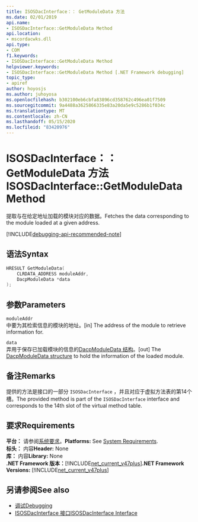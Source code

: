 ```yaml
---
title: ISOSDacInterface：： GetModuleData 方法
ms.date: 02/01/2019
api.name:
- ISOSDacInterface::GetModuleData Method
api.location:
- mscordacwks.dll
api.type:
- COM
f1.keywords:
- ISOSDacInterface::GetModuleData Method
helpviewer.keywords:
- ISOSDacInterface::GetModuleData Method [.NET Framework debugging]
topic_type:
- apiref
author: hoyosjs
ms.author: juhoyosa
ms.openlocfilehash: b302100eb6cbfa83896cd358762c496ea01f7509
ms.sourcegitcommit: 9a4488a3625866335e83a20da5e9c5286b1f034c
ms.translationtype: MT
ms.contentlocale: zh-CN
ms.lasthandoff: 05/15/2020
ms.locfileid: "83420976"
---
```

# <a name="isosdacinterfacegetmoduledata-method"></a><span data-ttu-id="b58e1-102">ISOSDacInterface：： GetModuleData 方法</span><span class="sxs-lookup"><span data-stu-id="b58e1-102">ISOSDacInterface::GetModuleData Method</span></span>

<span data-ttu-id="b58e1-103">提取与在给定地址加载的模块对应的数据。</span><span class="sxs-lookup"><span data-stu-id="b58e1-103">Fetches the data corresponding to the module loaded at a given address.</span></span>

[!INCLUDE[debugging-api-recommended-note](../../../../includes/debugging-api-recommended-note.md)]

## <a name="syntax"></a><span data-ttu-id="b58e1-104">语法</span><span class="sxs-lookup"><span data-stu-id="b58e1-104">Syntax</span></span>

```cpp
HRESULT GetModuleData(
    CLRDATA_ADDRESS moduleAddr,
    DacpModuleData *data
);
```

## <a name="parameters"></a><span data-ttu-id="b58e1-105">参数</span><span class="sxs-lookup"><span data-stu-id="b58e1-105">Parameters</span></span>

`moduleAddr`\
<span data-ttu-id="b58e1-106">中要为其检索信息的模块的地址。</span><span class="sxs-lookup"><span data-stu-id="b58e1-106">[in] The address of the module to retrieve information for.</span></span>

`data`\
<span data-ttu-id="b58e1-107">弄用于保存已加载模块的信息的[DacpModuleData 结构](dacpmoduledata-structure.md)。</span><span class="sxs-lookup"><span data-stu-id="b58e1-107">[out] The [DacpModuleData structure](dacpmoduledata-structure.md) to hold the information of the loaded module.</span></span>

## <a name="remarks"></a><span data-ttu-id="b58e1-108">备注</span><span class="sxs-lookup"><span data-stu-id="b58e1-108">Remarks</span></span>

<span data-ttu-id="b58e1-109">提供的方法是接口的一部分 `ISOSDacInterface` ，并且对应于虚拟方法表的第14个槽。</span><span class="sxs-lookup"><span data-stu-id="b58e1-109">The provided method is part of the `ISOSDacInterface` interface and corresponds to the 14th slot of the virtual method table.</span></span>

## <a name="requirements"></a><span data-ttu-id="b58e1-110">要求</span><span class="sxs-lookup"><span data-stu-id="b58e1-110">Requirements</span></span>

<span data-ttu-id="b58e1-111">**平台：** 请参阅[系统要求](../../get-started/system-requirements.md)。</span><span class="sxs-lookup"><span data-stu-id="b58e1-111">**Platforms:** See [System Requirements](../../get-started/system-requirements.md).</span></span>  
<span data-ttu-id="b58e1-112">**标头：** 内容</span><span class="sxs-lookup"><span data-stu-id="b58e1-112">**Header:** None</span></span>  
<span data-ttu-id="b58e1-113">**库：** 内容</span><span class="sxs-lookup"><span data-stu-id="b58e1-113">**Library:** None</span></span>  
<span data-ttu-id="b58e1-114">**.NET Framework 版本：**[!INCLUDE[net_current_v47plus](../../../../includes/net-current-v47plus.md)]</span><span class="sxs-lookup"><span data-stu-id="b58e1-114">**.NET Framework Versions:** [!INCLUDE[net_current_v47plus](../../../../includes/net-current-v47plus.md)]</span></span>  

## <a name="see-also"></a><span data-ttu-id="b58e1-115">另请参阅</span><span class="sxs-lookup"><span data-stu-id="b58e1-115">See also</span></span>

- [<span data-ttu-id="b58e1-116">调试</span><span class="sxs-lookup"><span data-stu-id="b58e1-116">Debugging</span></span>](index.md)
- [<span data-ttu-id="b58e1-117">ISOSDacInterface 接口</span><span class="sxs-lookup"><span data-stu-id="b58e1-117">ISOSDacInterface Interface</span></span>](isosdacinterface-interface.md)
